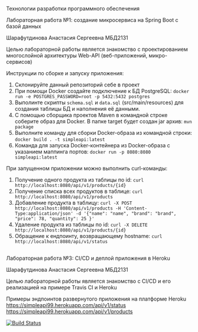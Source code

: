 Технологии разработки программного обеспечения

Лабораторная работа №1: создание микросервиса на Spring Boot с базой данных

Шарафутдинова Анастасия Сергеевна МБД2131

Целью лабораторной работы является знакомство с проектированием многослойной архитектуры Web-API (веб-приложений, микро-сервисов)

Инструкции по сборке и запуску приложения:
1. Склонируйте данный репозиторий себе в проект
2. При помощи Docker создайте подключение к БД PostgreSQL:
  `docker run -e POSTGRES_PASSWORD=root -p 5432:5432 postgres`
3. Выполинте скрипты `schema.sql` и `data.sql` (src/main/resources) для создания таблицы БД и наполнения её данными.
4. С помощью сборщика проектов Maven в командной строке соберите образ для Docker. В папке target будет создан jar архив:
  `mvn package`
5. Выполните команду для сборки Docker-образа из командной строки:
  `docker build . -t simpleapi:latest `
6. Команда для запуска Docker-контейнера из Docker-образа с указанием маппинга портов:
  `docker run -p 8080:8080 simpleapi:latest`

При запущенном приложении можно выполнить curl-команды:
1. Получение одного продукта из таблицы по id:
  `curl http://localhost:8080/api/v1/products/{id}`
2. Получение списка всех продуктов в таблице:
  `curl http://localhost:8080/api/v1/products`
3. Добавление продукта в таблицу:
  `curl -X POST http://localhost:8080/api/v1/products -H 'Content-Type:application/json' -d '{"name": "name", "brand": "brand", "price": 78, "quantity": 25 }'`
4. Удаление продукта из таблицы по id:
  `curl -X DELETE http://localhost:8080/api/v1/products/{id}`
5. Обращение к ендпоинту, возвращающему hostname:
  `curl http://localhost:8080/api/v1/status`

##

Лабораторная работа №3: CI/CD и деплой приложения в Heroku

Шарафутдинова Анастасия Сергеевна МБД2131

Целью лабораторной работы является знакомство с CI/CD и его реализацией на примере Travis CI и Heroku

Примеры эндпоинтов развернутого приложения на платформе Heroku
https://simpleapi99.herokuapp.com/api/v1/status
https://simpleapi99.herokuapp.com/api/v1/products

[![Build Status](https://app.travis-ci.com/AnastasiaSharafutdinova99/LR1.svg?branch=master)](https://app.travis-ci.com/AnastasiaSharafutdinova99/LR1)
